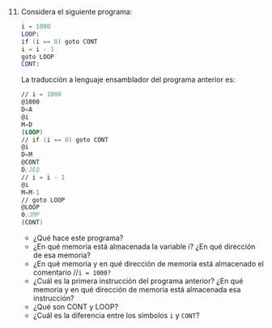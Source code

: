 11. Considera el siguiente programa:
    
    ```nasm
    i = 1000
    LOOP:
    if (i == 0) goto CONT
    i = i - 1
    goto LOOP
    CONT:
    ```
    
    La traducción a lenguaje ensamblador del programa anterior es:
    
    ```nasm
    // i = 1000
    @1000
    D=A
    @i
    M=D
    (LOOP)
    // if (i == 0) goto CONT
    @i
    D=M
    @CONT
    D;JEQ
    // i = i - 1
    @i
    M=M-1
    // goto LOOP
    @LOOP
    0;JMP
    (CONT)
    ```
    
    - ¿Qué hace este programa?
    - ¿En qué memoria está almacenada la variable i? ¿En qué dirección de esa memoria?
    - ¿En qué memoria y en qué dirección de memoria está almacenado el comentario //`i = 1000?`
    - ¿Cuál es la primera instrucción del programa anterior? ¿En qué memoria y en qué dirección de memoria está almacenada esa instrucción?
    - ¿Qué son CONT y LOOP?
    - ¿Cuál es la diferencia entre los símbolos `i` y `CONT`?
